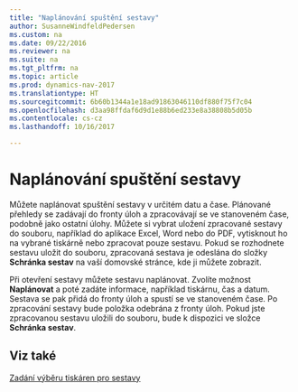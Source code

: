 ```yaml
---
title: "Naplánování spuštění sestavy"
author: SusanneWindfeldPedersen
ms.custom: na
ms.date: 09/22/2016
ms.reviewer: na
ms.suite: na
ms.tgt_pltfrm: na
ms.topic: article
ms.prod: dynamics-nav-2017
ms.translationtype: HT
ms.sourcegitcommit: 6b60b1344a1e18ad91863046110df880f75f7c04
ms.openlocfilehash: d3aa98ffdaf6d9d1e88b6ed233e8a38808b5d05b
ms.contentlocale: cs-cz
ms.lasthandoff: 10/16/2017

---
```

    
# <a name="schedule-a-report-to-run"></a>Naplánování spuštění sestavy
Můžete naplánovat spuštění sestavy v určitém datu a čase. Plánované přehledy se zadávají do fronty úloh a zpracovávají se ve stanoveném čase, podobně jako ostatní úlohy. Můžete si vybrat uložení zpracované sestavy do souboru, například do aplikace Excel, Word nebo do PDF, vytisknout ho na vybrané tiskárně nebo zpracovat pouze sestavu. Pokud se rozhodnete sestavu uložit do souboru, zpracovaná sestava je odeslána do složky **Schránka sestav** na vaší domovské stránce, kde ji můžete zobrazit. 

Při otevření sestavy můžete sestavu naplánovat. Zvolíte možnost **Naplánovat** a poté zadáte informace, například tiskárnu, čas a datum. Sestava se pak přidá do fronty úloh a spustí se ve stanoveném čase. Po zpracování sestavy bude položka odebrána z fronty úloh. Pokud jste zpracovanou sestavu uložili do souboru, bude k dispozici ve složce **Schránka sestav**.

## <a name="see-also"></a>Viz také
[Zadání výběru tiskáren pro sestavy](ui-specify-printer-selection-reports.md) 

 


